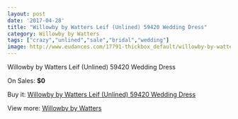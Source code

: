 ```yaml
---
layout: post
date: '2017-04-28'
title: "Willowby by Watters Leif (Unlined) 59420 Wedding Dress"
category: Willowby by Watters
tags: ["crazy","unlined","sale","bridal","wedding"]
image: http://www.eudances.com/17791-thickbox_default/willowby-by-watters-leif-unlined-59420-wedding-dress.jpg
---
```

Willowby by Watters Leif (Unlined) 59420 Wedding Dress

On Sales: **$0**
<a href="https://www.eudances.com/en/willowby-by-watters/5177-willowby-by-watters-leif-unlined-59420-wedding-dress.html"><amp-img layout="responsive" width="600" height="600" src="//www.eudances.com/17791-thickbox_default/willowby-by-watters-leif-unlined-59420-wedding-dress.jpg" alt="Willowby by Watters Leif (Unlined) 59420 Wedding Dress 0" /></a>
<a href="https://www.eudances.com/en/willowby-by-watters/5177-willowby-by-watters-leif-unlined-59420-wedding-dress.html"><amp-img layout="responsive" width="600" height="600" src="//www.eudances.com/17794-thickbox_default/willowby-by-watters-leif-unlined-59420-wedding-dress.jpg" alt="Willowby by Watters Leif (Unlined) 59420 Wedding Dress 1" /></a>
<a href="https://www.eudances.com/en/willowby-by-watters/5177-willowby-by-watters-leif-unlined-59420-wedding-dress.html"><amp-img layout="responsive" width="600" height="600" src="//www.eudances.com/17793-thickbox_default/willowby-by-watters-leif-unlined-59420-wedding-dress.jpg" alt="Willowby by Watters Leif (Unlined) 59420 Wedding Dress 2" /></a>
<a href="https://www.eudances.com/en/willowby-by-watters/5177-willowby-by-watters-leif-unlined-59420-wedding-dress.html"><amp-img layout="responsive" width="600" height="600" src="//www.eudances.com/17792-thickbox_default/willowby-by-watters-leif-unlined-59420-wedding-dress.jpg" alt="Willowby by Watters Leif (Unlined) 59420 Wedding Dress 3" /></a>

Buy it: [Willowby by Watters Leif (Unlined) 59420 Wedding Dress](https://www.eudances.com/en/willowby-by-watters/5177-willowby-by-watters-leif-unlined-59420-wedding-dress.html "Willowby by Watters Leif (Unlined) 59420 Wedding Dress")

View more: [Willowby by Watters](https://www.eudances.com/en/48-willowby-by-watters "Willowby by Watters")